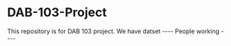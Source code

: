 # DAB-103-Project
This repository is for DAB 103 project. 
We have datset ----
People working ---- 
